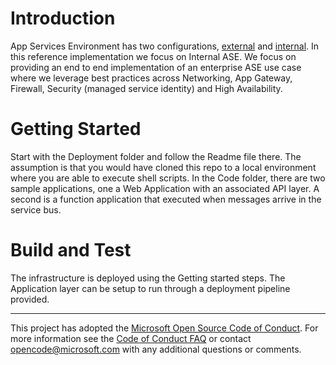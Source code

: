 # Introduction 
App Services Environment has two configurations, [external]( /azure/app-service/environment/create-external-ase) and [internal]( /azure/app-service/environment/create-ilb-ase).  In this reference implementation we focus on Internal ASE. We focus on providing an end to end implementation of an enterprise ASE use case where we leverage best practices across Networking, App Gateway, Firewall, Security (managed service identity) and High Availability.   

# Getting Started
Start with the Deployment folder and follow the Readme file there.  The assumption is that you would have cloned this repo to a local environment where you are able to execute shell scripts.
In the Code folder, there are two sample applications, one a Web Application with an associated API layer.  A second is a function application that executed when messages arrive in the service bus.    


# Build and Test
The infrastructure is deployed using the Getting started steps.  The Application layer can be setup to run through a deployment pipeline provided.    

---

This project has adopted the [Microsoft Open Source Code of Conduct](https://opensource.microsoft.com/codeofconduct/). For more information see the [Code of Conduct FAQ](https://opensource.microsoft.com/codeofconduct/faq/) or contact [opencode@microsoft.com](mailto:opencode@microsoft.com) with any additional questions or comments.
